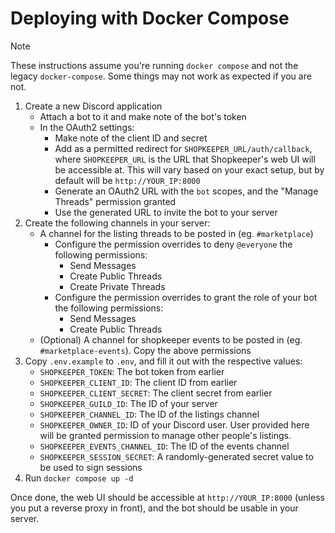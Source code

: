 # Deploying with Docker Compose

> [!NOTE]
> These instructions assume you're running `docker compose` and not the legacy `docker-compose`. Some things may not work as expected if you are not.

1. Create a new Discord application
    - Attach a bot to it and make note of the bot's token
    - In the OAuth2 settings:
        - Make note of the client ID and secret
        - Add as a permitted redirect for `SHOPKEEPER_URL/auth/callback`, where `SHOPKEEPER_URL` is the URL that Shopkeeper's web UI will be accessible at. This will vary based on your exact setup, but by default will be `http://YOUR_IP:8000`
        - Generate an OAuth2 URL with the `bot` scopes, and the "Manage Threads" permission granted
        - Use the generated URL to invite the bot to your server
2. Create the following channels in your server:
    - A channel for the listing threads to be posted in (eg. `#marketplace`)
        - Configure the permission overrides to deny `@everyone` the following permissions:
            - Send Messages
            - Create Public Threads
            - Create Private Threads
        - Configure the permission overrides to grant the role of your bot the following permissions:
            - Send Messages
            - Create Public Threads
    - (Optional) A channel for shopkeeper events to be posted in (eg. `#marketplace-events`). Copy the above permissions
3. Copy `.env.example` to `.env`, and fill it out with the respective values:
    - `SHOPKEEPER_TOKEN`: The bot token from earlier
    - `SHOPKEEPER_CLIENT_ID`: The client ID from earlier
    - `SHOPKEEPER_CLIENT_SECRET`: The client secret from earlier
    - `SHOPKEEPER_GUILD_ID`: The ID of your server
    - `SHOPKEEPER_CHANNEL_ID`: The ID of the listings channel
    - `SHOPKEEPER_OWNER_ID`: ID of your Discord user. User provided here will be granted permission to manage other people's listings.
    - `SHOPKEEPER_EVENTS_CHANNEL_ID`: The ID of the events channel
    - `SHOPKEEPER_SESSION_SECRET`: A randomly-generated secret value to be used to sign sessions
4. Run `docker compose up -d`

Once done, the web UI should be accessible at `http://YOUR_IP:8000` (unless you put a reverse proxy in front), and the bot should be usable in your server.
